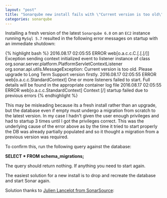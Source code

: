 ```yaml
---
layout: "post"
title: "Sonarqube new install fails with \"Current version is too old\""
categories: sonarqube
---
```


Installing a fresh version of the latest `Sonarqube 6.0` on an `EC2` instance running `MySql 5.7` resulted in the following error messages on startup with an immediate shutdown:

{% highlight bash %}
2016.08.17 02:05:55 ERROR web[o.a.c.c.C.[.[.[/]] Exception sending context initialized event to listener instance of class org.sonar.server.platform.PlatformServletContextListener
org.sonar.api.utils.MessageException: Current version is too old. Please upgrade to Long Term Support version firstly.
2016.08.17 02:05:55 ERROR web[o.a.c.c.StandardContext] One or more listeners failed to start. Full details will be found in the appropriate container log file
2016.08.17 02:05:55 ERROR web[o.a.c.c.StandardContext] Context [/] startup failed due to previous errors
{% endhighlight %}

This may be misleading because its a fresh install rather than an upgrade, but the database even if empty must undergo a migration from scratch to the latest version. In my case I hadn't given the user enough privileges and had to startup 3 times until I got the privileges correct. This was the underlying cause of the error above as by the time it tried to start properly the DB was already partially populated and so it thought a migration from a previous version was required.

To confirm this, run the following query against the database:

<b>SELECT * FROM schema_migrations;</b>

The query should return nothing. If anything you need to start again.

The easiest solution for a new install is to drop and recreate the database and start Sonar again.

Solution thanks to [Julien Lancelot from SonarSource][sonar-url]:

[sonar-url]: https://groups.google.com/forum/#!topic/sonarqube/4nxZhBcSdTI